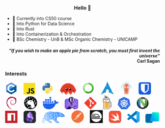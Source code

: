 <h3 align="center">Hello 👋</h3>

- 🌱 Currently into CS50 course
- 🐍 Into Python for Data Science
- 🦀 Into Rust
- 🐳 Into Containerization & Orchestration  
- 🧪 BSc Chemistry - UnB & MSc Organic Chemistry - UNICAMP

<h4 align="right">“<em>If you wish to make an apple pie from scratch, you must first invent the universe”</em><br>Carl Sagan</h4>

<!-- Insert bash (.sh) in .md files
```sh
brew install deno
```
-->

<h3>Interests</h3>

<a><img src="assets/c.svg" alt="C lang" height="40"/></a> &nbsp; &nbsp;
<a href="https://javascript.com/" target="_blank"><img src="assets/javascript.svg" alt="JavaScript" height="38"/></a> &nbsp; &nbsp;
<a href="https://python.org/" target="_blank"><img src="assets/python.svg" alt="python snakes" height="42"/></a> &nbsp; &nbsp;
<a href="https://rust-lang.org/" target="_blank"><img src="assets/cuddlyferris.svg" alt="Ferris" height="38"/></a> &nbsp; &nbsp;
<a href="https://anaconda.com/" target="_blank"><img src="assets/anaconda.svg" alt="anaconda" height="42"/></a> &nbsp; &nbsp;
<a href="https://archlinux.org/" target="_blank"><img src="assets/archlinux.svg" alt="Arch Linux" height="42"/></a> &nbsp; &nbsp;
<a href="https://argoproj.github.io/" target="_blank"><img src="assets/argocd.svg" alt="Argo" height="42"/></a> &nbsp; &nbsp;
<a href="https://bitwarden.com/" target="_blank"><img src="assets/bitwarden.svg" alt="bitwarden" height="40"/></a> &nbsp; &nbsp;
<a href="https://debian.org/" target="_blank"><img src="assets/debian.svg" alt="debian" height="42"/></a> &nbsp; &nbsp;
<a href="https://deno.com/" target="_blank"><img src="assets/deno.svg" alt="the deno mascot dinosaur standing in the rain" height="42"/></a> &nbsp; &nbsp;
<a href="https://docker.com/" target="_blank"><img src="assets/docker.svg" alt="docker" height="40"/></a> &nbsp; &nbsp;
<a href="https://fly.io/" target="_blank"><img src="assets/flyio.svg" alt="flying baloon over the moutains" height="40"/></a> &nbsp; &nbsp;
<a href="https://git-scm.com/" target="_blank"><img src="assets/git.svg" alt="git" height="40"/></a> &nbsp; &nbsp;
<a href="https://brew.sh/" target="_blank"><img src="assets/homebrew.svg" alt="homebrew" height="45"/></a> &nbsp; &nbsp;
<a href="https://kubernetes.io/" target="_blank"><img src="assets/K8s.svg" alt="Kubernetes" height="40"/></a> &nbsp; &nbsp;
<a href="https://neovide.dev/" target="_blank"><img src="assets/neovide.png" alt="neovim meets rust" height="40"/></a> &nbsp; &nbsp;
<a href="https://npmjs.com/" target="_blank"><img src="assets/npm.svg" alt="npm" width="40"/></a> &nbsp; &nbsp;
<a href="https://obsidian.md/" target="_blank"><img src="assets/obsidian.svg" alt="obsidian" width="40"/></a> &nbsp; &nbsp;
<a href="https://pola.rs/" target="_blank"><img src="assets/polars.svg" alt="Polars" height="38"/></a> &nbsp; &nbsp;
<a href="https://postman.com/" target="_blank"><img src="assets/postman.svg" alt="Postman" height="42"/></a> &nbsp; &nbsp;
<a href="https://railway.app/" target="_blank"><img src="assets/railway.png" alt="Railway" height="42"/></a> &nbsp; &nbsp;
<a href="https://swift.org/" target="_blank"><img src="assets/swift.svg" alt="swift" height="40"/></a> &nbsp; &nbsp;
<a href="https://code.visualstudio.com/" target="_blank"><img src="assets/vscode.svg" alt="VSCode" height="40"/></a> &nbsp; &nbsp;
<a href="https://warp.dev/" target="_blank"><img src="assets/warp.svg" alt="Warp" height="35"/></a>

&nbsp;

<!-- Status
<picture>
  <source
    srcset="https://github-readme-stats.vercel.app/api?username=bragasgambit&show_icons=true&theme=dark"
    media="(prefers-color-scheme: dark), (prefers-color-scheme: no-preference)"/>
  <source
    srcset="https://github-readme-stats.vercel.app/api?username=bragasgambit&show_icons=true"
    media="(prefers-color-scheme: light)"/>
  <img height="180em" src="https://github-readme-stats.vercel.app/api?username=bragasgambit&show_icons=true&include_all_commits=true&count_private=true"/>
</picture>
-->

<!-- Top Langs
<picture>
  <source
    srcset="https://github-readme-stats.vercel.app/api/top-langs/?username=bragasgambit&show_icons=true&theme=dark&layout=compact"
    media="(prefers-color-scheme: dark), (prefers-color-scheme: no-preference)"/>
  <source
    srcset="https://github-readme-stats.vercel.app/api/top-langs/?username=bragasgambit&show_icons=true&layout=compact"
    media="(prefers-color-scheme: light)"/>
  <img height="180em" src="https://github-readme-stats.vercel.app/api/top-langs/?username=bragasgambit&show_icons=true&layout=compact"/>
</picture>
-->
<!-- Snake grid
<picture align="center">
  <source
    media="(prefers-color-scheme: dark)" srcset="https://raw.githubusercontent.com/platane/platane/output/github-contribution-grid-snake-dark.svg"/>
  <source
    media="(prefers-color-scheme: light)" srcset="https://raw.githubusercontent.com/platane/platane/output/github-contribution-grid-snake.svg"/>
  <img alt="github-snake" src="https://raw.githubusercontent.com/platane/platane/output/github-contribution-grid-snake.svg"/>
</picture>
-->

